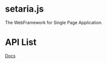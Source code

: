 # setaria.js
The WebFramework for Single Page Application.

# API List
[Docs](http://bluejfox.github.io/setaria.js/)
